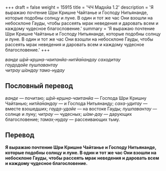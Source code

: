 +++
draft = false
weight = 15915
title = 'ЧЧ Мадхйа 1.2'
description = 'Я выражаю почтение Шри Кришне Чайтанье и Господу Нитьянанде, которые подобны солнцу и луне. В один и тот же час Они взошли на небосклоне Гауды, чтобы рассеять мрак неведения и даровать всем и каждому чудесное благословение.'
summary = 'Я выражаю почтение Шри Кришне Чайтанье и Господу Нитьянанде, которые подобны солнцу и луне. В один и тот же час Они взошли на небосклоне Гауды, чтобы рассеять мрак неведения и даровать всем и каждому чудесное благословение.'
+++

_ванде ш́рӣ-кр̣шн̣а-чаитанйа-нитйа̄нандау саходитау  
гауд̣одайе пушпавантау  
читрау ш́андау тамо-нудау_

## Пословный перевод

_ванде_ — почитаю; _ш́рӣ_\-_кр̣шн̣а_\-_чаитанйа_ — Господа Шри Кришну Чайтанью; _нитйа̄нандау_ — и Господа Нитьянанду; _саха_\-_удитау_ — вместе взошедших; _гауд̣а_\-_удайе_ — на востоке Гауды; _пушпавантау_ — солнце и луну; _читрау_ — чудесных; _ш́ам_\-_дау_ — дарующих благословение; _тамах̣_\-_нудау_ — рассеивающих тьму.

## Перевод

**Я выражаю почтение Шри Кришне Чайтанье и Господу Нитьянанде, которые подобны солнцу и луне. В один и тот же час Они взошли на небосклоне Гауды, чтобы рассеять мрак неведения и даровать всем и каждому чудесное благословение.**
